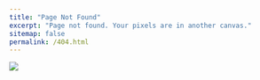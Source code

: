 ```yaml
---
title: "Page Not Found"
excerpt: "Page not found. Your pixels are in another canvas."
sitemap: false
permalink: /404.html
---
```


![](https://admiral.digital/wp-content/uploads/2023/08/404_page-not-found.png)
